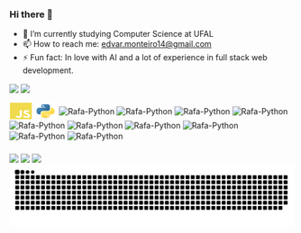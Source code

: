 ### Hi there 👋

- 🌱 I’m currently studying Computer Science at UFAL
- 📫 How to reach me: edvar.monteiro14@gmail.com
- ⚡ Fun fact: In love with AI and a lot of experience in full stack web development.

 <img height="180em"   align="center" src="https://github-readme-stats.vercel.app/api?username=edvar82&show_icons=true&theme=react&include_all_commits=true&count_private=true"/>
  <img height="180em"  align="center" src="https://github-readme-stats.vercel.app/api/top-langs/?username=edvar82&layout=compact&langs_count=7&theme=react&hide=html&hide=jupyter-notebook,css,scss" />
<div style="display: inline_block"><br>
  <img align="center" alt="Rafa-Js" height="30" width="40" src="https://raw.githubusercontent.com/devicons/devicon/master/icons/javascript/javascript-plain.svg">
  <img align="center" alt="Rafa-Python" height="30" width="40" src="https://raw.githubusercontent.com/devicons/devicon/master/icons/python/python-original.svg">
  <img align="center" alt="Rafa-Python" height="32" width="40" src="https://cdn.jsdelivr.net/gh/devicons/devicon@latest/icons/pytorch/pytorch-original.svg" />
  <img align="center" alt="Rafa-Python" height="32" width="40" src="https://cdn.jsdelivr.net/gh/devicons/devicon@latest/icons/tensorflow/tensorflow-original.svg"/>
  <img align="center" alt="Rafa-Python" height="32" width="40" src="https://cdn.jsdelivr.net/gh/devicons/devicon@latest/icons/react/react-original.svg"/>
  <img align="center" alt="Rafa-Python" height="32" width="40" src="https://cdn.jsdelivr.net/gh/devicons/devicon/icons/nodejs/nodejs-original.svg" />
  <img align="center" alt="Rafa-Python" height="32" width="40" src="https://cdn.jsdelivr.net/gh/devicons/devicon/icons/git/git-original.svg" />
  <img align="center" alt="Rafa-Python" height="32" width="40" src="https://cdn.jsdelivr.net/gh/devicons/devicon/icons/vscode/vscode-original.svg" />
  <img align="center" alt="Rafa-Python" height="32" width="40" src="https://cdn.jsdelivr.net/gh/devicons/devicon/icons/typescript/typescript-original.svg" />
  <img align="center" alt="Rafa-Python" height="32" width="40" src="https://cdn.jsdelivr.net/gh/devicons/devicon@latest/icons/php/php-original.svg" />
  <img align="center" alt="Rafa-Python" height="32" width="40" src="https://cdn.jsdelivr.net/gh/devicons/devicon/icons/docker/docker-original-wordmark.svg" />
  <img align="center" alt="Rafa-Python" height="30" width="40" src="https://cdn.jsdelivr.net/gh/devicons/devicon/icons/c/c-original.svg" />
</div>
  
  ###
  
  <div> 
  
  <a href="https://instagram.com/edvar_m" target="_blank"><img src="https://img.shields.io/badge/-Instagram-%23E4405F?style=for-the-badge&logo=instagram&logoColor=white" target="_blank"></a> 
  <a href = "mailto:edvar.monteiro14@gmail.com"><img src="https://img.shields.io/badge/-Gmail-%23333?style=for-the-badge&logo=gmail&logoColor=white" target="_blank"></a>
  <a href="https://www.linkedin.com/in/edvar-monteiro/" target="_blank"><img src="https://img.shields.io/badge/-LinkedIn-%230077B5?style=for-the-badge&logo=linkedin&logoColor=white" target="_blank"></a> 
  ![Snake animation](https://github.com/edvar82/edvar82/blob/output/github-contribution-grid-snake.svg)
    </div>
    
    
  
